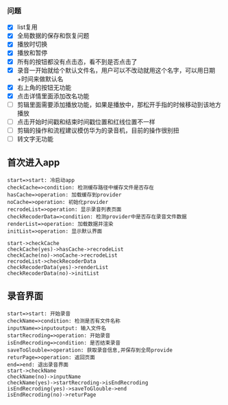 ###  问题

 - [x] list复用
 - [x] 全局数据的保存和恢复问题
 - [x] 播放时切换
 - [x] 播放和暂停
- [x] 所有的按钮都没有点击态，看不到是否点击了
- [x] 录音一开始就给个默认文件名，用户可以不改动就用这个名字，可以用日期+时间来做默认名
- [x] 右上角的按钮无功能
- [x] 点击详情里面添加改名功能
- [ ] 剪辑里面需要添加播放功能，如果是播放中，那松开手指的时候移动到该地方播放
- [ ] 点击开始时间戳和结束时间戳位置和红线位置不一样
- [ ] 剪辑的操作和流程建议模仿华为的录音机，目前的操作很别扭
- [ ] 转文字无功能

## 首次进入app

```flow
start=>start: 冷启动app
checkCache=>condition: 检测缓存路径中缓存文件是否存在
hasCache=>operation: 加载缓存到provider
noCache=>operation: 初始化provider
recrodeList=>operation: 显示录音列表页面
checkRecoderData=>condition: 检测provider中是否存在录音文件数据
renderList=>operation: 加载数据并渲染
initList=>operation: 显示默认界面

start->checkCache
checkCache(yes)->hasCache->recrodeList
checkCache(no)->noCache->recrodeList
recrodeList->checkRecoderData
checkRecoderData(yes)->renderList
checkRecoderData(no)->initList
```

## 录音界面

```flow
start=>start: 开始录音
checkName=>condition: 检测是否有文件名称
inputName=>inputoutput: 输入文件名
startRecroding=>operation: 开始录音
isEndRecroding=>condition: 是否结束录音
saveToGlouble=>operation: 获取录音信息,并保存到全局provide
returPage=>operation: 返回页面
end=>end: 退出录音界面
start->checkName
checkName(no)->inputName
checkName(yes)->startRecroding->isEndRecroding
isEndRecroding(yes)->saveToGlouble->end
isEndRecroding(no)->returPage
```




